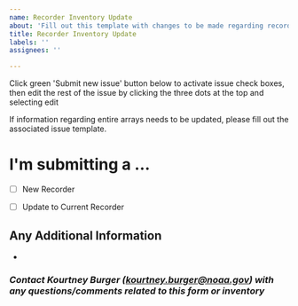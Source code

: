 ```yaml
---
name: Recorder Inventory Update
about: 'Fill out this template with changes to be made regarding recorders. '
title: Recorder Inventory Update
labels: ''
assignees: ''

---
```


Click green 'Submit new issue' button below to activate issue check boxes, then edit the rest of the issue by clicking the three dots at the top and selecting edit  

If information regarding entire arrays needs to be updated, please fill out the associated issue template.

<!-- Switch between 'Write' and 'Preview' tabs above to see how your issue will be formatted -->

# **I'm submitting a …**
- [ ] New Recorder  
- [ ] Update to Current Recorder


## Any Additional Information
<!-- Please explain any additional information/details related to the recorder -->  
- 

### *Contact Kourtney Burger (kourtney.burger@noaa.gov) with any questions/comments related to this form or inventory*
